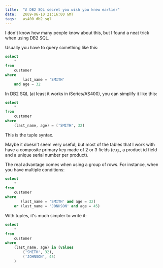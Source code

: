 ```yaml
---
title:  "A DB2 SQL secret you wish you knew earlier"
date:   2009-06-10 21:16:00 GMT
tags:   as400 db2 sql
---
```

I don't know how many people know about this, but I found a neat trick when using DB2 SQL.

Usually you have to query something like this:

```sql
select
    *
from
    customer
where
        last_name = 'SMITH'
    and age = 32
```

In DB2 SQL (at least it works in iSeries/AS400), you can simplify it like this:

```sql
select
    *
from
    customer
where
    (last_name, age) = ('SMITH', 32)
```

This is the tuple syntax.

Maybe it doesn't seem very useful, but most of the tables that I work with have a composite primary key made of 2 or 3 fields (e.g., a product id field and a unique serial number per product).

The real advantage comes when using a group of rows. For instance, when you have multiple conditions:

```sql
select
    *
from
    customer
where
       (last_name = 'SMITH' and age = 32)
    or (last_name = 'JONHSON' and age = 45)
```

With tuples, it's much simpler to write it:

```sql
select
    *
from
    customer
where
    (last_name, age) in (values
        ('SMITH', 32),
        ('JOHNSON', 45)
    )
```
